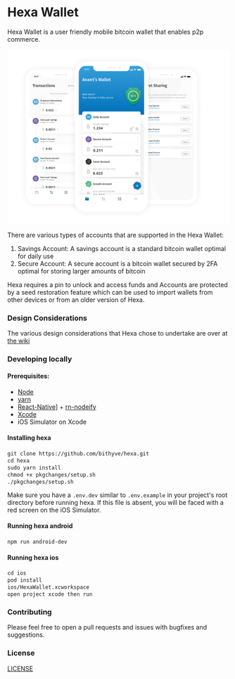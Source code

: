 # Hexa Wallet

Hexa Wallet is a user friendly mobile bitcoin wallet that enables p2p commerce.

![Hexa Wallet](hexa.png)

There are various types of accounts that are supported in the Hexa Wallet:

1. Savings Account: A savings account is a standard bitcoin wallet optimal for daily use
2. Secure Account: A secure account is a bitcoin wallet secured by 2FA optimal for storing larger amounts of bitcoin  
   
Hexa requires a pin to unlock and access funds and Accounts are protected by a seed restoration feature which can be used to import wallets from other devices or from an older version of Hexa.

### Design Considerations

The various design considerations that Hexa chose to undertake are over at [the wiki](https://github.com/thecryptobee/Hexa-Wallet/wiki/Design-Considerations)

### Developing locally

#### Prerequisites:
- [Node](https://nodejs.org/en/)
- [yarn](https://www.npmjs.com/package/yarn)
- [React-Native](https://www.npmjs.com/package/react-native)] + [rn-nodeify](https://www.npmjs.com/package/rn-nodeify)
- [Xcode](https://developer.apple.com/xcode/)
- iOS Simulator on Xcode

#### Installing hexa
```
git clone https://github.com/bithyve/hexa.git
cd hexa
sudo yarn install
chmod +x pkgchanges/setup.sh
./pkgchanges/setup.sh
```

Make sure you have a `.env.dev` similar to `.env.example` in your project's root directory before running hexa. If this file is absent, you will be faced with a red screen on the iOS Simulator.

#### Running hexa android
```
npm run android-dev
```
     
#### Running hexa ios    
            
```
cd ios
pod install   
ios/HexaWallet.xcworkspace   
open project xcode then run
```
     
### Contributing
Please feel free to open a pull requests and issues with bugfixes and suggestions.
  
### License  
[LICENSE](LICENSE)

